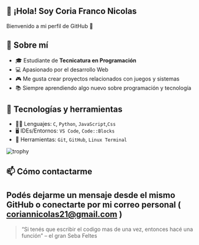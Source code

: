 ## 👋 ¡Hola! Soy Coria Franco Nicolas 

Bienvenido a mi perfil de GitHub 🚀

## 📌 Sobre mí

- 🎓 Estudiante de **Tecnicatura en Programación**
- 💻 Apasionado por el desarrollo Web
- 🎮 Me gusta crear proyectos relacionados con juegos y sistemas
- 📚 Siempre aprendiendo algo nuevo sobre programación y tecnología

## 💼 Tecnologías y herramientas

- 👨‍💻 Lenguajes: `C`, `Python`, `JavaScript`,`Css`
- 🖥️ IDEs/Entornos: `VS Code`, `Code::Blocks`
- 🔧 Herramientas: `Git`, `GitHub`, `Linux Terminal`

![trophy](https://github-profile-trophy.vercel.app/?username=NekoBamBam&theme=onedark&title=Stars)


## 📫 Cómo contactarme

Podés dejarme un mensaje desde el mismo GitHub o conectarte por mi correo personal ( coriannicolas21@gmail.com )
---

> “Si tenés que escribir el codigo mas de una vez, entonces hacé una función” – el gran Seba Feltes

